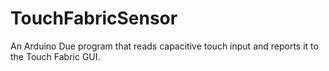 # TouchFabricSensor
An Arduino Due program that reads capacitive touch input and reports it to the Touch Fabric GUI.
